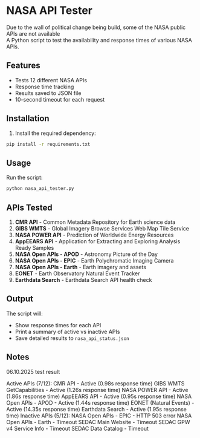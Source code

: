 # NASA API Tester

Due to the wall of political change being build, some of the NASA public APIs are not available  
A Python script to test the availability and response times of various NASA APIs.

## Features

- Tests 12 different NASA APIs
- Response time tracking
- Results saved to JSON file
- 10-second timeout for each request

## Installation

1. Install the required dependency:
```bash
pip install -r requirements.txt
```

## Usage

Run the script:
```bash
python nasa_api_tester.py
```

## APIs Tested

1. **CMR API** - Common Metadata Repository for Earth science data
2. **GIBS WMTS** - Global Imagery Browse Services Web Map Tile Service
3. **NASA POWER API** - Prediction of Worldwide Energy Resources
4. **AppEEARS API** - Application for Extracting and Exploring Analysis Ready Samples
5. **NASA Open APIs - APOD** - Astronomy Picture of the Day
6. **NASA Open APIs - EPIC** - Earth Polychromatic Imaging Camera
7. **NASA Open APIs - Earth** - Earth imagery and assets
8. **EONET** - Earth Observatory Natural Event Tracker
9. **Earthdata Search** - Earthdata Search API health check

## Output

The script will:
- Show response times for each API
- Print a summary of active vs inactive APIs
- Save detailed results to `nasa_api_status.json`

## Notes

06.10.2025 test result

Active APIs (7/12):
CMR API - Active (0.98s response time)
GIBS WMTS GetCapabilities - Active (1.26s response time)
NASA POWER API - Active (1.86s response time)
AppEEARS API - Active (0.95s response time)
NASA Open APIs - APOD - Active (1.44s response time)
EONET (Natural Events) - Active (14.35s response time)
Earthdata Search - Active (1.95s response time)
Inactive APIs (5/12):
NASA Open APIs - EPIC - HTTP 503 error
NASA Open APIs - Earth - Timeout
SEDAC Main Website - Timeout
SEDAC GPW v4 Service Info - Timeout
SEDAC Data Catalog - Timeout
